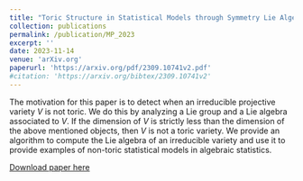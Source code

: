 ```yaml
---
title: "Toric Structure in Statistical Models through Symmetry Lie Algebra"
collection: publications
permalink: /publication/MP_2023
excerpt: ''
date: 2023-11-14
venue: 'arXiv.org'
paperurl: 'https://arxiv.org/pdf/2309.10741v2.pdf'
#citation: 'https://arxiv.org/bibtex/2309.10741v2'
---
```


The motivation for this paper is to detect when an irreducible projective variety $V$ is not toric. We do this by analyzing a Lie group and a Lie algebra associated to $V$. If the dimension of $V$ is strictly less than the dimension of the above mentioned objects, then $V$ is not a toric variety. We provide an algorithm to compute the Lie algebra of an irreducible variety and use it to provide examples of non-toric statistical models in algebraic statistics.


<!--
Staged tree models are discrete statistical models, generalizing Bayesian networks, and are described by algebraic varieties. A particularly nice class of varieties for computational purposes are the _toric_ varieties. If the staged tree mdel's variety is toric, it offers a Markov basis, helpful for hypothesis testing, and fecilitates the study of maximum likelihood estimates. In 2021 Görgen, Maraj, and Nicklasson [[1]](#GMN21) showed that the variety for staged tree models with one color having at most 3 children at each vertex, and depth at most 3, are toric, and conjectured that same continues to be the case for trees with any depth with one color. We showed that their conjecture fails in depth 4, using methods form geometry and representation theory. This is a joint work with [Aida Maraj](https://sites.google.com/view/aidamaraj/home). -->



[Download paper here](https://arxiv.org/abs/2309.10741v2)


<!-- Recommended citation: Your Name, You. (2010). "Paper Title Number 2." <i>Journal 1</i>. 1(2).-->


<!-- ## Reference
<a id="GMN21">[1]</a>
Christiane Görgen, Aida Maraj, Lisa Nicklasson,
<i>Staged tree models with toric structure,</i>
Journal of Symbolic Computation,
Volume 113,
2022,
Pages 242-268,
ISSN 0747-7171, https://doi.org/10.1016/j.jsc.2022.04.006. -->